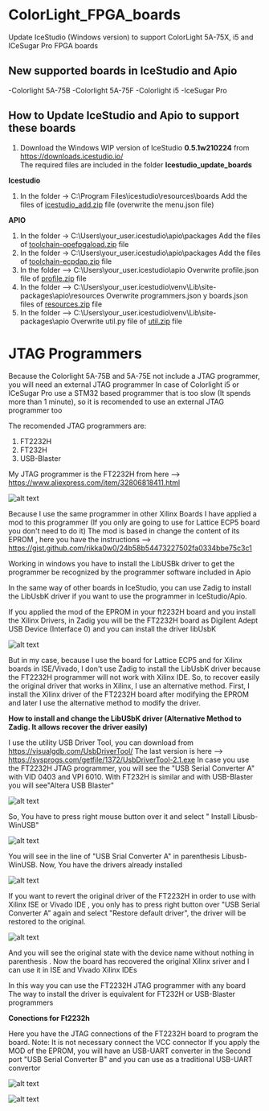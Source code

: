 # ColorLight_FPGA_boards
Update IceStudio (Windows version) to support ColorLight 5A-75X, i5 and ICeSugar Pro FPGA boards


## New supported boards in IceStudio and Apio

-Colorlight 5A-75B
-Colorlight 5A-75F
-Colorlight i5
-IceSugar Pro 

## How to Update IceStudio and Apio to support these boards

1) Download the Windows WIP version of IceStudio **0.5.1w210224** from https://downloads.icestudio.io/  
The required files are included in the folder **Icestudio_update_boards**

**Icestudio** 
1) In the folder -> C:\Program Files\icestudio\resources\boards
Add the files of   [icestudio_add.zip](https://github.com/benitoss/ColorLight_FPGA_boards/raw/main/Icestudio_update_boards/icestudio_add.zip) file (overwrite the menu.json file)

**APIO**
1)  In the folder   -> C:\Users\your_user\.icestudio\apio\packages
Add the files of [toolchain-opefpgaload.zip](https://github.com/benitoss/ColorLight_FPGA_boards/raw/main/Icestudio_update_boards/toolchain-opefpgaload.zip) file
2)  In the folder   -> C:\Users\your_user\.icestudio\apio\packages
Add the files of  [toolchain-ecpdap.zip](https://github.com/benitoss/ColorLight_FPGA_boards/raw/main/Icestudio_update_boards/toolchain-ecpdap.zip) file
3)  In the folder    --> C:\Users\your_user\.icestudio\apio
Overwrite profile.json file of [profile.zip](https://github.com/benitoss/ColorLight_FPGA_boards/raw/main/Icestudio_update_boards/profile.zip) file
4)   In the folder   --> C:\Users\your_user\.icestudio\venv\Lib\site-packages\apio\resources
Overwrite programmers.json y boards.json  files of [resources.zip](https://github.com/benitoss/ColorLight_FPGA_boards/raw/main/Icestudio_update_boards/resources.zip) file
5)  In the folder  --> C:\Users\your_user\.icestudio\venv\Lib\site-packages\apio
Overwrite util.py file of [util.zip](https://github.com/benitoss/ColorLight_FPGA_boards/raw/main/Icestudio_update_boards/util.zip) file

# JTAG Programmers

Because the Colorlight 5A-75B and 5A-75E not include a JTAG programmer, you will need an external JTAG programmer
In case of Colorlight i5 or ICeSugar Pro use a STM32 based programmer that is too slow (It spends more than 1 minute), so it is recomended to use an external JTAG programmer too

The recomended JTAG programmers are:
1) FT2232H
2) FT232H
3) USB-Blaster

My JTAG programmer is the FT2232H   from here --> https://www.aliexpress.com/item/32806818411.html

![alt text](https://github.com/benitoss/ColorLight_FPGA_boards/blob/main/images/ft2232h_1.png)

Because I use the same programmer in other Xilinx Boards I have applied a mod to this programmer (If you only are going to use for Lattice  ECP5 board you don't need to do it)
The mod is based in change the content of its EPROM , here you have the instructions  -->  https://gist.github.com/rikka0w0/24b58b54473227502fa0334bbe75c3c1

Working in windows you have to install the LibUSBk driver to get the programmer be recognized by the programmer software included in Apio

In the same way of other boards in IceStudio, you can use Zadig to install the LibUsbK driver if you want to use the programmer in IceStudio/Apio.

If you applied the mod of the EPROM in your ft2232H board and you install the Xilinx Drivers, in Zadig you will be the FT2232H board as Digilent Adept USB Device (Interface 0) and you can install the driver libUsbK

![alt text](https://github.com/benitoss/ColorLight_FPGA_boards/blob/main/images/zadig.png)

But in my case, because I use the board for Lattice ECP5 and for Xilinx boards in ISE/Vivado, I don't use Zadig to install the LibUsbK driver because the FT2232H programmer will not work with Xilinx IDE. So, to recover easily the original driver that works in Xilinx, I use an alternative method.  First, I install the Xilinx driver of the FT2232H board after modifying the EPROM and later I use the alternative method to modify the driver.

**How to install and change the LibUSbK driver (Alternative Method to Zadig. It allows recover the driver easily)**

I use the utility USB Driver Tool, you can download from https://visualgdb.com/UsbDriverTool/  The last version is here --> https://sysprogs.com/getfile/1372/UsbDriverTool-2.1.exe
In case you use the FT2232H JTAG programmer, you will see the "USB Serial Converter A" with VID 0403 and VPI 6010. With FT232H is similar and with USB-Blaster you will see"Altera USB Blaster"

![alt text](https://github.com/benitoss/ColorLight_FPGA_boards/blob/main/images/USB_Driver_Tool_1.jpg)

So, You have to press right mouse button over it and select " Install Libusb-WinUSB"

![alt text](https://github.com/benitoss/ColorLight_FPGA_boards/blob/main/images/USB_Driver_Tool_2.jpg)

You will see in the line of "USB Srial Converter A"  in parenthesis Libusb-WinUSB. Now, You have the drivers already installed

![alt text](https://github.com/benitoss/ColorLight_FPGA_boards/blob/main/images/USB_Driver_Tool_3.jpg)

If you want to revert the original driver of the FT2232H in order to use with Xilinx ISE or Vivado IDE , you only has to press right button over "USB Serial Converter A" again and select "Restore default driver", the driver will be restored to the original.

![alt text](https://github.com/benitoss/ColorLight_FPGA_boards/blob/main/images/USB_Driver_Tool_4.jpg)

And you will see the original state with the device name without nothing in parenthesis . Now the board has recovered the original Xilinx sriver and I can use it in ISE and Vivado Xilinx IDEs 

In this way you can use the FT2232H JTAG programmer with any board  
The way to install the driver is equivalent for FT232H or USB-Blaster programmers

**Conections for Ft2232h**

Here you have the JTAG connections of the FT2232H board to program the board. Note: It is not necessary connect the VCC connector
If you apply the MOD of the EPROM, you will have an USB-UART converter in the Second port "USB Serial Converter B" and you can use as a traditional USB-UART convertor

![alt text](https://github.com/benitoss/ColorLight_FPGA_boards/blob/main/images/ft2232h_2.png)

![alt text](https://github.com/benitoss/ColorLight_FPGA_boards/blob/main/images/ft2323h_3.jpg)

